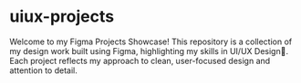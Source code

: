 # uiux-projects
Welcome to my Figma Projects Showcase! This repository is a collection of my design work built using Figma, highlighting my skills in UI/UX Design🎨. Each project reflects my approach to clean, user-focused design and attention to detail.
